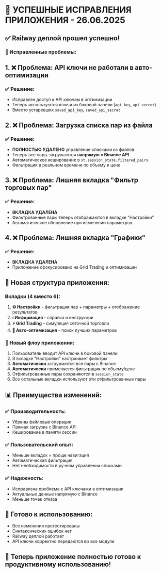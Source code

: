 # 🎉 УСПЕШНЫЕ ИСПРАВЛЕНИЯ ПРИЛОЖЕНИЯ - 26.06.2025

## ✅ Railway деплой прошел успешно!

### 🔧 Исправленные проблемы:

## 1. ❌ Проблема: API ключи не работали в авто-оптимизации
### ✅ Решение: 
- Исправлен доступ к API ключам в оптимизации
- Теперь используются ключи из боковой панели (`api_key`, `api_secret`)
- Вместо устаревших `saved_api_key`, `saved_api_secret`

## 2. ❌ Проблема: Загрузка списка пар из файла
### ✅ Решение: 
- **ПОЛНОСТЬЮ УДАЛЕНО** управление списками из файлов
- Теперь все пары загружаются **напрямую с Binance API**
- Автоматическое кеширование в `st.session_state.filtered_pairs`
- Фильтрация в реальном времени по объему и цене

## 3. ❌ Проблема: Лишняя вкладка "Фильтр торговых пар"
### ✅ Решение: 
- **ВКЛАДКА УДАЛЕНА**
- Фильтрованные пары теперь отображаются в вкладке "Настройки"
- Автоматическое обновление при изменении параметров

## 4. ❌ Проблема: Лишняя вкладка "Графики"
### ✅ Решение: 
- **ВКЛАДКА УДАЛЕНА**
- Приложение сфокусировано на Grid Trading и оптимизации

## 🎯 Новая структура приложения:

### Вкладки (4 вместо 6):
1. **⚙️ Настройки** - фильтрация пар + параметры + отображение результатов
2. **ℹ️ Информация** - справка и инструкции
3. **⚡ Grid Trading** - симуляция сеточной торговли
4. **🤖 Авто-оптимизация** - поиск лучших параметров

### 🔄 Новый флоу приложения:
1. Пользователь вводит API ключи в боковой панели
2. В вкладке "Настройки" настраивает фильтры
3. **Автоматически** загружаются все пары с Binance
4. **Автоматически** применяется фильтрация по объему/цене
5. Отфильтрованные пары сохраняются в `session_state`
6. Все остальные вкладки используют эти отфильтрованные пары

## 📊 Преимущества изменений:

### ✅ Производительность:
- Убраны файловые операции
- Прямая загрузка с Binance API
- Кеширование в памяти сессии

### ✅ Пользовательский опыт:
- Меньше вкладок = проще навигация
- Автоматическая фильтрация
- Нет необходимости в ручном управлении списками

### ✅ Надежность:
- Исправлена проблема с API ключами в оптимизации
- Актуальные данные напрямую с Binance
- Меньше точек отказа

## 🚀 Готово к использованию:
- Все изменения протестированы
- Синтаксических ошибок нет
- Railway деплой работает
- API ключи корректно передаются во все модули

## 🎉 Теперь приложение полностью готово к продуктивному использованию!
